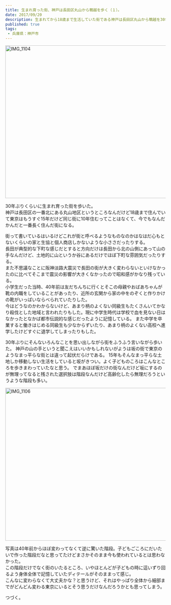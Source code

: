 ```yaml
---
title: 生まれ育った街、神戸は長田区丸山から鵯越を歩く（１）。
date: 2017/09/20
description: 生まれてから18歳まで生活していた街である神戸は長田区丸山から鵯越を30年ぶりくらいに歩いてみた。
published: true
tags: 
 - 兵庫県：神戸市
---
```


<a data-flickr-embed="true"  href="https://www.flickr.com/photos/shigeki_takeguchi/37136305116/in/dateposted-public/" title="IMG_1104"><img src="https://farm5.staticflickr.com/4388/37136305116_ecd24b7487_z.jpg" width="640" height="480" alt="IMG_1104"></a><script async src="//embedr.flickr.com/assets/client-code.js" charset="utf-8"></script>

30年ぶりくらいに生まれ育った街を歩いた。  
神戸は長田区の一番北にある丸山地区というところなんだけど18歳まで住んでいて東京はもうすぐ15年だけど同じ街に10年住むってことはなくて、今でもなんだかんだと一番長く住んだ街になる。  

<!-- more -->

街って書いているはいるけどこれが街と呼べるようなものなのかはなはだ心もとないくらいの家と生協と個人商店しかないような小ささだったりする。  
長田が典型的な下町な感じだとすると方向だけは長田から北の山側にあって山の手なんだけど、土地的に山というか谷にあるだけでほぼ下町な雰囲気だったりする。  
また不思議なことに阪神淡路大震災で長田の街が大きく変わらないといけなかったのに比べてそこまで震災の影響が大きくなかったので昭和感がかなり残っている。  
小学生だった当時、40年前は友だちんちに行くとそこの母親やおばあちゃんが靴の内職をしていることがあったり、近所の玄関から家の中をのぞくと作りかけの靴がいっぱいならべられていたりした。  
今はどうなのかわからないけど、あまり柄のよくない同級生もたくさんいてかなり殺伐とした地域と言われたりもした。現に中学生時代は学校で血を見ない日はなかったとなかば都市伝説的な感じだったように記憶している。
また中学を卒業すると働きはじめる同級生も少なからずいたり、あまり柄のよくない高校へ進学したけどすぐに退学してしまったりもした。

30年ぶりにそんないろんなことを思い出しながら街をふうふう言いながら歩いた。
神戸の山の手というと聞こえはいいかもしれないがようは坂の街で東京のようなまっ平らな街とは違って起伏だらけである。
15年もそんなまっ平らな土地しか移動しない生活をしていると坂がきつい。よく子どものころはこんなところを歩きまわっていたなと思う。
でまあほぼ坂だけの街なんだけど坂にするのが無理ってなると残された選択肢は階段なんだけど高齢化したら無理だろうというような階段も多い。

<a data-flickr-embed="true"  href="https://www.flickr.com/photos/shigeki_takeguchi/37153963572/in/dateposted-public/" title="IMG_1106"><img src="https://farm5.staticflickr.com/4419/37153963572_e921503ded_z.jpg" width="640" height="480" alt="IMG_1106"></a><script async src="//embedr.flickr.com/assets/client-code.js" charset="utf-8"></script>

写真は40年前からほぼ変わってなくて逆に驚いた階段。子どもごころにだいたいで作った階段だなと思ってたけどまさかそのまま今も使われているとは思わなかった。  
この階段だけでなく街のいたるところ、いやほとんどが子どもの時に這いずり回るよう身体全体で記憶していたディテールがそのままって感じ。  
こんなに変わらなくて大丈夫かな？と思うけど、それはやっぱり全体から細部までがどんどん変わる東京にいるとそう思うだけなんだろうかとも思ってしまう。

つづく。
